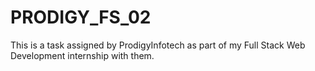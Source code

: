 # PRODIGY_FS_02
This is a task assigned by ProdigyInfotech as part of my Full Stack Web Development internship with them.
